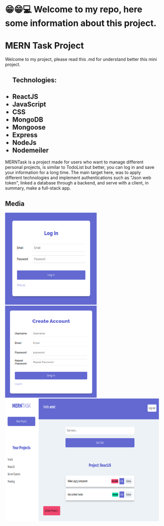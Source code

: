 # 😁😁💻 Welcome to my repo, here some information about this project.
<h1>MERN Task Project</h1>

<p>Welcome to my project, please read this .md for understand better this mini project.<p>

<ul>
    <h2>Technologies:<h2>
    <li>ReactJS</li>
    <li>JavaScript</li>
    <li>CSS</li>
    <li>MongoDB</li>
    <li>Mongoose</li>
    <li>Express</li>
    <li>NodeJs</li>
    <li>Nodemeiler</li>
</ul>

<p>MERNTask is a project made for users who want to manage different personal projects, is similar to TodoList but better, you can log in and save your information for a long time. The main target here, was to apply different technologies and implement authentications such as "Json web token", linked a database through a backend, and serve with a client, in summary, make a full-stack app.</p>

<h2>Media</h2>
<img height="300" width="300" src='./client/media/img1.png'>
<img height="300" width="300" src='./client/media/img2.png'>
<img height="400" width="600" src='./client/media/img3.png'>
